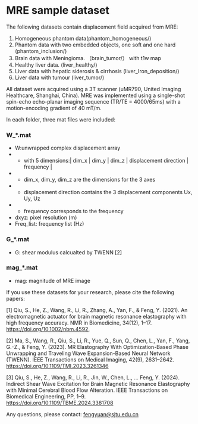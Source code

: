 # MRE sample dataset


The following datasets contain displacement field acquired from MRE:

1.	Homogeneous phantom data(phantom_homogeneous/)
2.	Phantom data with two embedded objects, one soft and one hard (phantom_inclusion/)
3.	Brain data with Meningioma. （brain_tumor/） with t1w map
4.	Healthy liver data. (liver_healthy/)
5.	Liver data with hepatic siderosis & cirrhosis (liver_Iron_deposition/)
6.	Liver data with tumour (liver_tumor/)


All dataset were acquired using a 3T scanner (uMR790, United Imaging Healthcare, Shanghai, China). MRE was implemented using a single-shot spin-echo echo-planar imaging sequence (TR/TE = 4000/65ms) with a motion-encoding gradient of 40 mT/m.

In each folder, three mat files were included:

### W_*.mat 
- W:unwrapped complex displacement array
- - with 5 dimensions:| dim_x | dim_y | dim_z | displacement direction | frequency |
- - dim_x, dim_y, dim_z are the dimensions for the 3 axes
- - displacement direction contains the 3 displacement components Ux, Uy, Uz
- - frequency corresponds to the frequency 
- dxyz: pixel resolution (m)
- Freq_list: frequency list (Hz)

### G_*.mat
- G:  shear modulus calcualted by TWENN [2]

### mag_*.mat
- mag:  magnitude of MRE image


If you use these datasets for your research, please cite the following papers:

[1] Qiu, S., He, Z., Wang, R., Li, R., Zhang, A., Yan, F., & Feng, Y. (2021). An electromagnetic actuator for brain magnetic resonance elastography with high frequency accuracy. NMR in Biomedicine, 34(12), 1–17. https://doi.org/10.1002/nbm.4592, 

[2] Ma, S., Wang, R., Qiu, S., Li, R., Yue, Q., Sun, Q., Chen, L., Yan, F., Yang, G.-Z., & Feng, Y. (2023). MR Elastography With Optimization-Based Phase Unwrapping and Traveling Wave Expansion-Based Neural Network (TWENN). IEEE Transactions on Medical Imaging, 42(9), 2631–2642. https://doi.org/10.1109/TMI.2023.3261346

[3] Qiu, S., He, Z., Wang, R., Li, R., Jin, W., Chen, L., … Feng, Y. (2024). Indirect Shear Wave Excitation for Brain Magnetic Resonance Elastography with Minimal Cerebral Blood Flow Alteration. IEEE Transactions on Biomedical Engineering, PP, 1–9. https://doi.org/10.1109/TBME.2024.3381708

Any questions, please contact:  fengyuan@sjtu.edu.cn
